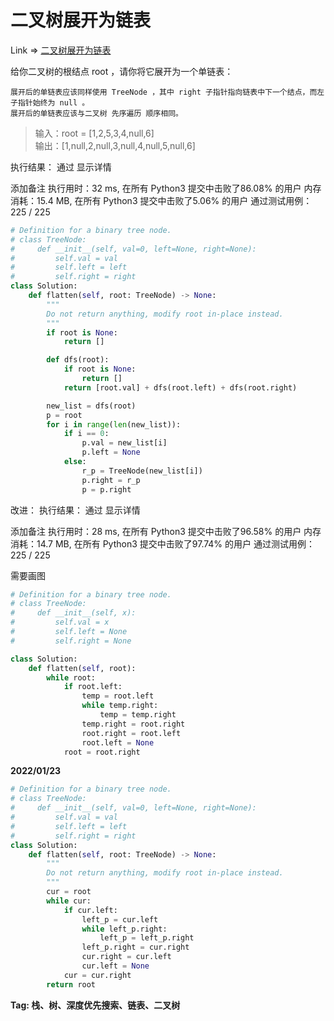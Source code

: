 # 二叉树展开为链表

Link => [二叉树展开为链表](https://leetcode-cn.com/problems/flatten-binary-tree-to-linked-list/)

给你二叉树的根结点 root ，请你将它展开为一个单链表：

    展开后的单链表应该同样使用 TreeNode ，其中 right 子指针指向链表中下一个结点，而左子指针始终为 null 。
    展开后的单链表应该与二叉树 先序遍历 顺序相同。

>输入：root = [1,2,5,3,4,null,6]<br />
>输出：[1,null,2,null,3,null,4,null,5,null,6]<br />

执行结果：
通过
显示详情

添加备注
执行用时：32 ms, 在所有 Python3 提交中击败了86.08% 的用户
内存消耗：15.4 MB, 在所有 Python3 提交中击败了5.06% 的用户
通过测试用例：225 / 225

```python
# Definition for a binary tree node.
# class TreeNode:
#     def __init__(self, val=0, left=None, right=None):
#         self.val = val
#         self.left = left
#         self.right = right
class Solution:
    def flatten(self, root: TreeNode) -> None:
        """
        Do not return anything, modify root in-place instead.
        """
        if root is None:
            return []

        def dfs(root):
            if root is None:
                return []
            return [root.val] + dfs(root.left) + dfs(root.right)

        new_list = dfs(root)
        p = root
        for i in range(len(new_list)):
            if i == 0:
                p.val = new_list[i]
                p.left = None
            else:
                r_p = TreeNode(new_list[i])
                p.right = r_p
                p = p.right
```
改进：
执行结果：
通过
显示详情

添加备注
执行用时：28 ms, 在所有 Python3 提交中击败了96.58% 的用户
内存消耗：14.7 MB, 在所有 Python3 提交中击败了97.74% 的用户
通过测试用例：225 / 225

需要画图
```python
# Definition for a binary tree node.
# class TreeNode:
#     def __init__(self, x):
#         self.val = x
#         self.left = None
#         self.right = None

class Solution:
    def flatten(self, root):
        while root:
            if root.left:
                temp = root.left
                while temp.right:
                    temp = temp.right
                temp.right = root.right
                root.right = root.left
                root.left = None
            root = root.right
```
**2022/01/23**
```python
# Definition for a binary tree node.
# class TreeNode:
#     def __init__(self, val=0, left=None, right=None):
#         self.val = val
#         self.left = left
#         self.right = right
class Solution:
    def flatten(self, root: TreeNode) -> None:
        """
        Do not return anything, modify root in-place instead.
        """
        cur = root
        while cur:
            if cur.left:
                left_p = cur.left
                while left_p.right:
                    left_p = left_p.right
                left_p.right = cur.right
                cur.right = cur.left
                cur.left = None
            cur = cur.right
        return root
```
**Tag: 栈、树、深度优先搜索、链表、二叉树**
